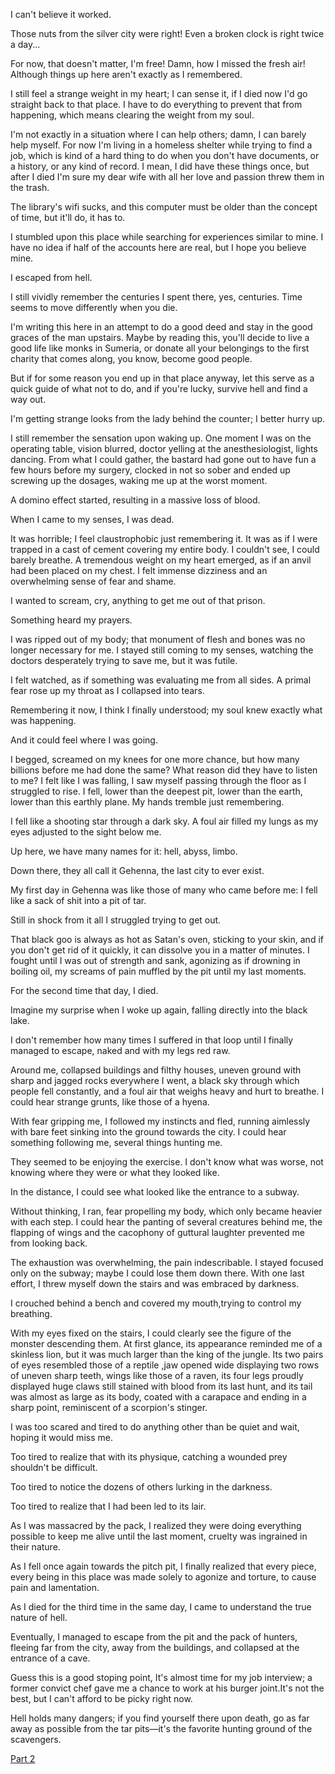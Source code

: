I can't believe it worked.

Those nuts from the silver city were right! Even a broken clock is right twice a day...

For now, that doesn't matter, I'm free! Damn, how I missed the fresh air! Although things up here aren't exactly as I remembered.

I still feel a strange weight in my heart; I can sense it, if I died now I'd go straight back to that place. I have to do everything to prevent that from happening, which means clearing the weight from my soul.

I'm not exactly in a situation where I can help others; damn, I can barely help myself. For now I'm living in a homeless shelter while trying to find a job, which is kind of a hard thing to do when you don't have documents, or a history, or any kind of record. I mean, I did have these things once, but after I died I'm sure my dear wife with all her love and passion threw them in the trash.

The library's wifi sucks, and this computer must be older than the concept of time, but it'll do, it has to.

I stumbled upon this place while searching for experiences similar to mine. I have no idea if half of the accounts here are real, but I hope you believe mine.

I escaped from hell.

I still vividly remember the centuries I spent there, yes, centuries. Time seems to move differently when you die.

I'm writing this here in an attempt to do a good deed and stay in the good graces of the man upstairs. Maybe by reading this, you'll decide to live a good life like monks in Sumeria, or donate all your belongings to the first charity that comes along, you know, become good people.

But if for some reason you end up in that place anyway, let this serve as a quick guide of what not to do, and if you're lucky, survive hell and find a way out.

I'm getting strange looks from the lady behind the counter; I better hurry up.

I still remember the sensation upon waking up. One moment I was on the operating table, vision blurred, doctor yelling at the anesthesiologist, lights dancing. From what I could gather, the bastard had gone out to have fun a few hours before my surgery, clocked in not so sober and ended up screwing up the dosages, waking me up at the worst moment.

A domino effect started, resulting in a massive loss of blood.

When I came to my senses, I was dead.

It was horrible; I feel claustrophobic just remembering it. It was as if I were trapped in a cast of cement covering my entire body. I couldn't see, I could barely breathe. A tremendous weight on my heart emerged, as if an anvil had been placed on my chest. I felt immense dizziness and an overwhelming sense of fear and shame.

I wanted to scream, cry, anything to get me out of that prison.

Something heard my prayers.

I was ripped out of my body; that monument of flesh and bones was no longer necessary for me. I stayed still coming to my senses, watching the doctors desperately trying to save me, but it was futile.

I felt watched, as if something was evaluating me from all sides. A primal fear rose up my throat as I collapsed into tears.

Remembering it now, I think I finally understood; my soul knew exactly what was happening.

And it could feel where I was going.

I begged, screamed on my knees for one more chance, but how many billions before me had done the same? What reason did they have to listen to me? I felt like I was falling, I saw myself passing through the floor as I struggled to rise. I fell, lower than the deepest pit, lower than the earth, lower than this earthly plane. My hands tremble just remembering.

I fell like a shooting star through a dark sky. A foul air filled my lungs as my eyes adjusted to the sight below me.

Up here, we have many names for it: hell, abyss, limbo.

Down there, they all call it Gehenna, the last city to ever exist.

My first day in Gehenna was like those of many who came before me: I fell like a sack of shit into a pit of tar.

Still in shock from it all I struggled trying to get out.

That black goo is always as hot as Satan's oven, sticking to your skin, and if you don't get rid of it quickly, it can dissolve you in a matter of minutes. I fought until I was out of strength and sank, agonizing as if drowning in boiling oil, my screams of pain muffled by the pit until my last moments.

For the second time that day, I died.

Imagine my surprise when I woke up again, falling directly into the black lake.

I don't remember how many times I suffered in that loop until I finally managed to escape, naked and with my legs red raw.

Around me, collapsed buildings and filthy houses, uneven ground with sharp and jagged rocks everywhere I went, a black sky through which people fell constantly, and a foul air that weighs heavy and hurt to breathe. I could hear strange grunts, like those of a hyena.

With fear gripping me, I followed my instincts and fled, running aimlessly with bare feet sinking into the ground towards the city. I could hear something following me, several things hunting me.

They seemed to be enjoying the exercise. I don't know what was worse, not knowing where they were or what they looked like.

In the distance, I could see what looked like the entrance to a subway.

Without thinking, I ran, fear propelling my body, which only became heavier with each step. I could hear the panting of several creatures behind me, the flapping of wings and the cacophony of guttural laughter prevented me from looking back.

The exhaustion was overwhelming, the pain indescribable. I stayed focused only on the subway; maybe I could lose them down there. With one last effort, I threw myself down the stairs and was embraced by darkness.

I crouched behind a bench and covered my mouth,trying to control my breathing.

With my eyes fixed on the stairs, I could clearly see the figure of the monster descending them. At first glance, its appearance reminded me of a skinless lion, but it was much larger than the king of the jungle. Its two pairs of eyes resembled those of a reptile ,jaw opened wide displaying two rows of uneven sharp teeth, wings like those of a raven, its four legs proudly displayed huge claws still stained with blood from its last hunt, and its tail was almost as large as its body, coated with a carapace and ending in a sharp point, reminiscent of a scorpion's stinger.

I was too scared and tired to do anything other than be quiet and wait, hoping it would miss me.

Too tired to realize that with its physique, catching a wounded prey shouldn't be difficult.

Too tired to notice the dozens of others lurking in the darkness.

Too tired to realize that I had been led to its lair.

As I was massacred by the pack, I realized they were doing everything possible to keep me alive until the last moment, cruelty was ingrained in their nature.

As I fell once again towards the pitch pit, I finally realized that every piece, every being in this place was made solely to agonize and torture, to cause pain and lamentation.

As I died for the third time in the same day, I came to understand the true nature of hell.

Eventually, I managed to escape from the pit and the pack of hunters, fleeing far from the city, away from the buildings, and collapsed at the entrance of a cave.

Guess this is a good stoping point, It's almost time for my job interview; a former convict chef gave me a chance to work at his burger joint.It's not the best, but I can't afford to be picky right now.

Hell holds many dangers; if you find yourself there upon death, go as far away as possible from the tar pits—it's the favorite hunting ground of the scavengers.

[Part 2](https://www.reddit.com/r/nosleep/comments/1c878q3/hell_survival_manual_dont_fuck_with_fallen_angels/)